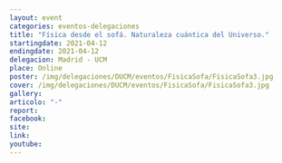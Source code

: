 ```yaml
---
layout: event
categories: eventos-delegaciones
title: "Física desde el sofá. Naturaleza cuántica del Universo."
startingdate: 2021-04-12
endingdate: 2021-04-12
delegacion: Madrid - UCM
place: Online
poster: /img/delegaciones/DUCM/eventos/FisicaSofa/FisicaSofa3.jpg
cover: /img/delegaciones/DUCM/eventos/FisicaSofa/FisicaSofa3.jpg
gallery:
articolo: "-"
report:
facebook:
site:
link:
youtube:
---
```

